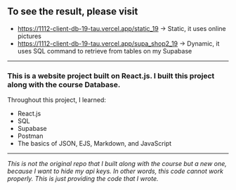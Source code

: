 ## To see the result, please visit
* https://1112-client-db-19-tau.vercel.app/static_19 &#8594; Static, it uses online pictures
* https://1112-client-db-19-tau.vercel.app/supa_shop2_19 &#8594; Dynamic, it uses SQL command to retrieve from tables on my Supabase
---
### This is a website project built on React.js. I built this project along with the course Database.

Throughout this project, I learned:
* React.js
* SQL
* Supabase
* Postman
* The basics of JSON, EJS, Markdown, and JavaScript

---
*This is not the original repo that I built along with the course but a new one, because I want to hide my api keys.*
*In other words, this code cannot work properly. This is just providing the code that I wrote.*

